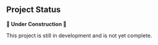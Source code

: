 ## Project Status

**🚧 Under Construction 🚧**

This project is still in development and is not yet complete.
